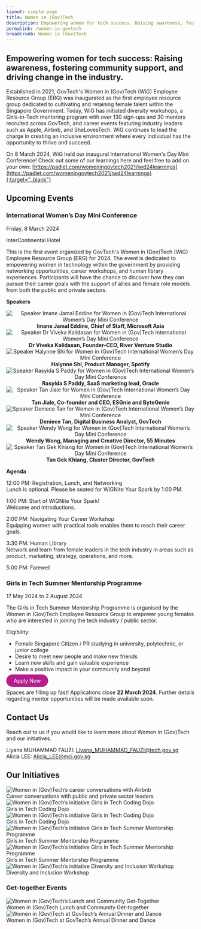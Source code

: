 ```yaml
---
layout: simple-page
title: Women in (Gov)Tech
description: Empowering women for tech success. Raising awareness, fostering community support, and driving change in the industry.
permalink: /women-in-govtech
breadcrumb: Women in (Gov)Tech
---
```


## Empowering women for tech success: Raising awareness, fostering community support, and driving change in the industry.

Established in 2021, GovTech's Women in (Gov)Tech (WiG) Employee Resource Group (ERG) was inaugurated as the first employee resource group dedicated to cultivating and retaining female talent within the Singapore Government. Today, WiG has initiated diversity workshops, a Girls-in-Tech mentoring program with over 130 sign-ups and 30 mentors recruited across GovTech, and career events featuring industry leaders such as Apple, Airbnb, and SheLovesTech. WiG continues to lead the charge in creating an inclusive environment where every individual has the opportunity to thrive and succeed.

On 8 March 2024, WiG held our inaugural International Women's Day Mini Conference! Check out some of our learnings here and feel free to add on your own: [https://padlet.com/womeningovtech2021/iwd24learnings](https://padlet.com/womeningovtech2021/iwd24learnings){:target="_blank"}

## Upcoming Events

### International Women’s Day Mini Conference

Friday, 8 March 2024

InterContinental Hotel

This is the first event organized by GovTech's Women in (Gov)Tech (WiG) Employee Resource Group (ERG) for 2024. The event is dedicated to empowering women in technology within the government by providing networking opportunities, career workshops, and human library experiences. Participants will have the chance to discover how they can pursue their career goals with the support of allies and female role models from both the public and private sectors.

**Speakers**

<div class="row">
  <div class="col" style="text-align: center">
      <img src="/images/02-Imane.png" alt="Speaker Imane Jamal Eddine for Women in (Gov)Tech International Women’s Day Mini Conference" />
    <figcaption><b>Imane Jamal Eddine, Chief of Staff, Microsoft Asia</b></figcaption>
  </div>

  <div class="col" style="text-align: center">
      <img src="/images/03-DrViveka.png" alt="Speaker Dr Viveka Kalidasan for Women in (Gov)Tech International Women’s Day Mini Conference" />
    <figcaption><b>Dr Viveka Kalidasan, Founder-CEO, River Venture Studio</b></figcaption>
  </div>
</div>

<div class="row">
  <div class="col" style="text-align: center">
      <img src="/images/04-Halynne.png" alt="Speaker Halynne Shi for Women in (Gov)Tech International Women’s Day Mini Conference" />
    <figcaption><b>Halynne Shi, Product Manager, Spotify</b></figcaption>
  </div>

  <div class="col" style="text-align: center">
      <img src="/images/05-Rasyida.png" alt="Speaker Rasyida S Paddy for Women in (Gov)Tech International Women’s Day Mini Conference" />
    <figcaption><b>Rasyida S Paddy, SaaS marketing lead, Oracle</b></figcaption>
  </div>
</div>	

<div class="row">
  <div class="col" style="text-align: center">
      <img src="/images/Tan-Jiale.png" alt="Speaker Tan Jiale for Women in (Gov)Tech International Women’s Day Mini Conference" />
    <figcaption><b>Tan Jiale, Co-founder and CEO, ESGnie and ByteGenie</b></figcaption>
  </div>

  <div class="col" style="text-align: center">
      <img src="/images/07-Deniece.png" alt="Speaker Deniece Tan for Women in (Gov)Tech International Women’s Day Mini Conference" />
    <figcaption><b>Deniece Tan, Digital Business Analyst, GovTech</b></figcaption>
  </div>
</div>

<div class="row">
  <div class="col" style="text-align: center">
      <img src="/images/Wendy-Wong.jpg" alt="Speaker Wendy Wong for Women in (Gov)Tech International Women’s Day Mini Conference" />
    <figcaption><b>Wendy Wong, Managing and Creative Director, 55 Minutes</b></figcaption>
  </div>

  <div class="col" style="text-align: center">
      <img src="/images/Gek-Khiang.jpg" alt="Speaker Tan Gek Khiang for Women in (Gov)Tech International Women’s Day Mini Conference" />
    <figcaption><b>Tan Gek Khiang, Cluster Director, GovTech</b></figcaption>
  </div>
</div>

**Agenda**

12:00 PM: Registration, Lunch, and Networking
<br>Lunch is optional. Please be seated for WiGNite Your Spark by 1:00 PM.

1:00 PM: Start of WiGNite Your Spark!
<br>Welcome and introductions.

2:00 PM: Navigating Your Career Workshop
<br>Equipping women with practical tools enables them to reach their career goals.

3:30 PM: Human Library
<br>Network and learn from female leaders in the tech industry in areas such as product, marketing, strategy, operations, and more.

5:00 PM: Farewell

### Girls in Tech Summer Mentorship Programme

17 May 2024 to 2 August 2024

The Girls in Tech Summer Mentorship Programme is organised by the Women in (Gov)Tech Employee Resource Group to empower young females who are interested in joining the tech industry / public sector.

Eligibility:
* Female Singapore Citizen / PR studying in university, polytechnic, or junior college
* Desire to meet new people and make new friends
* Learn new skills and gain valuable experience
* Make a positive impact in your community and beyond

<a href="https://go.gov.sg/git-mentee-signup-24" target="_blank" style="background-color: #B41E8E; color: white; text-decoration: none; border-radius: 100px; padding-left: 20px; padding-right: 20px; padding-top:8px; padding-bottom:8px">Apply Now</a>

Spaces are filling up fast! Applications close **22 March 2024**. Further details regarding mentor opportunities will be made available soon.

## Contact Us

Reach out to us if you would like to learn more about Women in (Gov)Tech and our initiatives.

Liyana MUHAMMAD FAUZI: <Liyana_MUHAMMAD_FAUZI@tech.gov.sg>
<br>Alicia LEE: <Alicia_LEE@mci.gov.sg>

## Our Initiatives

<div class="row">
	<div class="col is-6">
		<figure style="margin:0;">
			<img src="/images/09-career-conversations-airbnb.png" alt="Women in (Gov)Tech’s career conversations with Airbnb"/>	
			<figcaption>Career conversations with public and private sector leaders</figcaption>
		</figure>
	</div>
	<div class="col is-6">
		<figure style="margin:0;">
			<img src="/images/10-girls-in-tech-coding-dojo-1.png" alt="Women in (Gov)Tech’s initiative Girls in Tech Coding Dojo"/>
			<figcaption>Girls in Tech Coding Dojo</figcaption>
		</figure>
	</div>
</div>

<div class="row">
	<div class="col is-6">
		<figure style="margin:0;">
			<img src="/images/11-girls-in-tech-coding-dojo-2.png" alt="Women in (Gov)Tech’s initiative Girls in Tech Coding Dojo"/>	
			<figcaption>Girls in Tech Coding Dojo</figcaption>
		</figure>
	</div>
	<div class="col is-6">
		<figure style="margin:0;">
			<img src="/images/12-girls-in-tech-summer-mentorship-1.png" alt="Women in (Gov)Tech’s initiative Girls in Tech Summer Mentorship Programme"/>
			<figcaption>Girls in Tech Summer Mentorship Programme</figcaption>
		</figure>
	</div>
</div>

<div class="row">
	<div class="col is-6">
		<figure style="margin:0;">
			<img src="/images/13-girls-in-tech-summer-mentorship-2.png" alt="Women in (Gov)Tech’s initiative Girls in Tech Summer Mentorship Programme"/>	
			<figcaption>Girls in Tech Summer Mentorship Programme</figcaption>
		</figure>
	</div>
	<div class="col is-6">
		<figure style="margin:0;">
			<img src="/images/14-diversity-and-inclusion-workshop-1.png" alt="Women in (Gov)Tech’s initiative Diversity and Inclusion Workshop"/>
			<figcaption>Diversity and Inclusion Workshop</figcaption>
		</figure>
	</div>
</div>


### Get-together Events

<div class="row">
	<div class="col is-6">
		<figure style="margin:0;">
			<img src="/images/15-wig-lunch-1.png" alt="Women in (Gov)Tech’s Lunch and Community Get-Together"/>	
			<figcaption>Women in (Gov)Tech Lunch and Community Get-together</figcaption>
		</figure>
	</div>
	<div class="col is-6">
		<figure style="margin:0;">
			<img src="/images/17-wig-dnd.png" alt="Women in (Gov)Tech at GovTech’s Annual Dinner and Dance"/>
			<figcaption>Women in (Gov)Tech at GovTech’s Annual Dinner and Dance</figcaption>
		</figure>
	</div>
</div>

